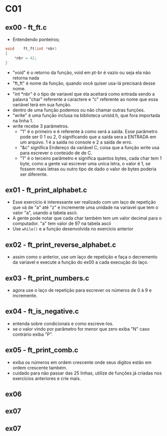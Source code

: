 # C01

## ex00 - ft_ft.c

- Entendendo ponteiros;
```C
void	ft_ft(int *nbr)
{
	*nbr = 42;
}
```
- "void" é o retorno da função, void em pt-br é vazio ou seja ela não retorna nada
- "ft_ft" é nome da função, quando você quiser usa-lá precisará desse nome.
- "int *nbr" é o tipo de variavel que ela aceitará como entrada sendo a palavra "char" referente a caractere e "c" referente ao nome que essa variável terá em sua função.
- dentro de uma função podemos ou não chamar outras funções.
- "write" é uma função inclusa na biblioteca unistd.h, que fora importada na linha 1.
- write recebe 3 parâmetros.
	* "1" é o primeiro e é referente à como será a saída. Esse parâmetro pode ser 0 1 ou 2, 0 significando que a saída sera a ENTRADA em um arquivo. 1 é a saída no console e 2 a saída de erro.
	* "&c" significa Endereço da variável C, coisa que a função write usa para escrever o conteúdo de de C.
	* "1" é o terceiro parâmetro e significa quantos bytes, cada char tem 1 byte, como a gente vai escrever uma unica letra, o valor é 1, se fossem mais letras ou outro tipo de dado o valor de bytes poderia ser diferente.

## ex01 - ft_print_alphabet.c
- Esse exercício é interessante ser realizado com um laço de repetição que vá de "a" até "z" e incremente uma unidade na variavel que tem o valor "a", usando a tabela ascii.
- A gente pode notar que cada char também tem um valor decimal para o computador. "a" tem valor de 97 na tabela ascii
- Use `while()` e a função desenvolvida no exercício anterior

## ex02 - ft_print_reverse_alphabet.c
- assim como o anterior, use um laço de repetição e faça o decremento da variavel e execute a função do ex00 a cada execução do laço.

## ex03 - ft_print_numbers.c
- agora use o laço de repetição para escrever os números de 0 à 9 e incremente.

## ex04 - ft_is_negative.c
- entenda sobre condicionais e como escreve-los.
- se o valor vindo por parâmetro for menor que zero exiba "N" caso contrário exiba "P".

## ex05 - ft_print_comb.c
- exiba os números em ordem crescente onde seus digitos estão em ordem crescente também.
- cuidado para não passar das 25 linhas, utilize de funções já criadas nos exercícios anteriores e crie mais.

## ex06
## ex07
## ex07